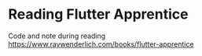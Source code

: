 # Reading Flutter Apprentice

Code and note during reading https://www.raywenderlich.com/books/flutter-apprentice
